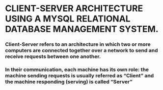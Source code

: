 # CLIENT-SERVER ARCHITECTURE USING A MYSQL RELATIONAL DATABASE MANAGEMENT SYSTEM.

### Client-Server refers to an architecture in which two or more computers are connected together over a network to send and receive requests between one another.
### In their communication, each machine has its own role: the machine sending requests is usually referred as “Client” and the machine responding (serving) is called “Server”


